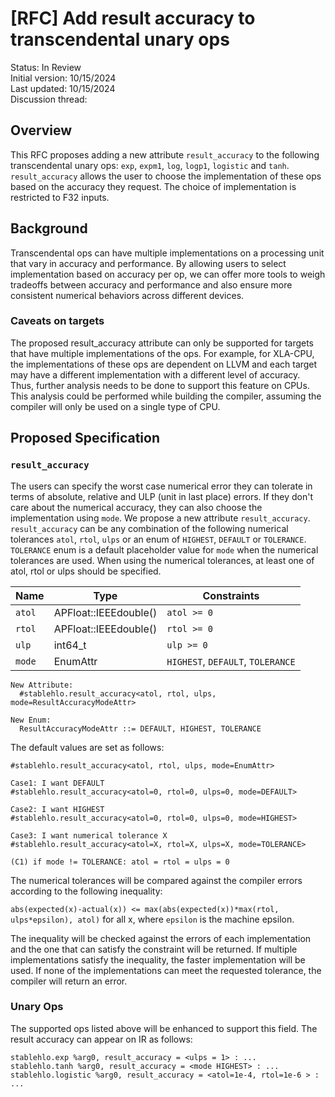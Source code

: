 # [RFC] Add result accuracy to transcendental unary ops

Status: In Review<br/>
Initial version: 10/15/2024<br/>
Last updated: 10/15/2024<br/>
Discussion thread:

## Overview

This RFC proposes adding a new attribute `result_accuracy` to the following
transcendental unary ops: `exp`, `expm1`, `log`, `logp1`, `logistic` and `tanh`.
`result_accuracy` allows the user to choose the implementation of these ops
based on the accuracy they request. The choice of implementation is restricted
to F32 inputs.

## Background

Transcendental ops can have multiple implementations on a processing unit that
vary in accuracy and performance. By allowing users to select implementation
based on accuracy per op, we can offer more tools to weigh tradeoffs between
accuracy and performance and also ensure more consistent numerical behaviors
across different devices.

### Caveats on targets

The proposed result_accuracy attribute can only be supported for targets that
have multiple implementations of the ops. For example, for XLA-CPU, the
implementations of these ops are dependent on LLVM and each target may have a
different implementation with a different level of accuracy. Thus, further
analysis needs to be done to support this feature on CPUs. This analysis could
be performed while building the compiler, assuming the compiler will only be
used on a single type of CPU.

## Proposed Specification

### `result_accuracy`

The users can specify the worst case numerical error they can tolerate in terms
of absolute, relative and ULP (unit in last place) errors. If they don't care
about the numerical accuracy, they can also choose the implementation using
`mode`. We propose a new attribute `result_accuracy`. `result_accuracy` can be
any combination of the following numerical tolerances `atol`, `rtol`, `ulps` or
an enum of `HIGHEST`, `DEFAULT` or `TOLERANCE`. `TOLERANCE` enum is a default
placeholder value for `mode` when the numerical tolerances are used. When using
the numerical tolerances, at least one of atol, rtol or ulps should be
specified.

Name   | Type                  | Constraints
------ | --------------------- | ---------------------------------
`atol` | APFloat::IEEEdouble() | `atol >= 0`
`rtol` | APFloat::IEEEdouble() | `rtol >= 0`
`ulp`  | int64_t               | `ulp >= 0`
`mode` | EnumAttr              | `HIGHEST`, `DEFAULT`, `TOLERANCE`

```text
New Attribute:
  #stablehlo.result_accuracy<atol, rtol, ulps, mode=ResultAccuracyModeAttr>

New Enum:
  ResultAccuracyModeAttr ::= DEFAULT, HIGHEST, TOLERANCE
```

The default values are set as follows:

```text
#stablehlo.result_accuracy<atol, rtol, ulps, mode=EnumAttr>

Case1: I want DEFAULT
#stablehlo.result_accuracy<atol=0, rtol=0, ulps=0, mode=DEFAULT>

Case2: I want HIGHEST
#stablehlo.result_accuracy<atol=0, rtol=0, ulps=0, mode=HIGHEST>

Case3: I want numerical tolerance X
#stablehlo.result_accuracy<atol=X, rtol=X, ulps=X, mode=TOLERANCE>

(C1) if mode != TOLERANCE: atol = rtol = ulps = 0
```

The numerical tolerances will be compared against the compiler errors according
to the following inequality:

`abs(expected(x)-actual(x)) <= max(abs(expected(x))*max(rtol, ulps*epsilon),
atol)` for all x, where `epsilon` is the machine epsilon.

The inequality will be checked against the errors of each implementation and the
one that can satisfy the constraint will be returned. If multiple
implementations satisfy the inequality, the faster implementation will be used.
If none of the implementations can meet the requested tolerance, the compiler
will return an error.

### Unary Ops

The supported ops listed above will be enhanced to support this field. The
result accuracy can appear on IR as follows:

```text
stablehlo.exp %arg0, result_accuracy = <ulps = 1> : ...
stablehlo.tanh %arg0, result_accuracy = <mode HIGHEST> : ...
stablehlo.logistic %arg0, result_accuracy = <atol=1e-4, rtol=1e-6 > : ...
```
